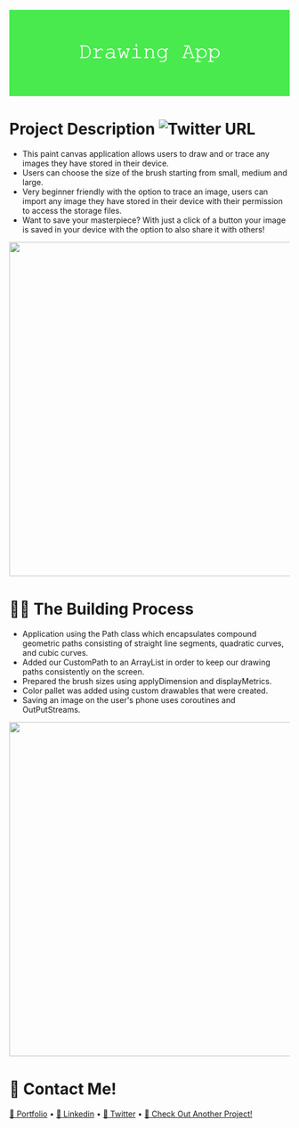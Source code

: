 ![](https://github.com/196Sebastian/drawing-app/blob/main/Drawing_App.png) 

# Project Description ![Twitter URL](https://img.shields.io/twitter/url?style=social&url=https%3A%2F%2Ftwitter.com%2F196Sebastian)
- This paint canvas application allows users to draw and or trace any images they have stored in their device.
- Users can choose the size of the brush starting from small, medium and large.
- Very beginner friendly with the option to trace an image, users can import any image they have stored in their device with their permission to access the storage files. 
- Want to save your masterpiece? With just a click of a button your image is saved in your device with the option to also share it with others!

<img src="https://user-images.githubusercontent.com/87108242/153221172-fe3798e0-19aa-4d42-8ef7-aa3b4bf9b12f.png" width="850" height="600">

# 👨‍💻 The Building Process
- Application using the Path class which encapsulates compound geometric paths consisting of straight line segments, quadratic curves, and cubic curves.
- Added our CustomPath to an ArrayList in order to keep our drawing paths consistently on the screen.
- Prepared the brush sizes using applyDimension and displayMetrics.
- Color pallet was added using custom drawables that were created.
- Saving an image on the user's phone uses coroutines and OutPutStreams.

<img src="https://user-images.githubusercontent.com/87108242/153224532-5fdb9ef9-2e49-4be4-b961-6a46ab8a8736.png" width="850" height="600">

# 🔔 Contact Me!

  [📝 Portfolio](https://sebastiancorrea.netlify.app/) • [💼 Linkedin](https://www.linkedin.com/in/sebastian-correa-b6858b177/) • [🐤 Twitter](https://twitter.com/196Sebastian) • [📱 Check Out Another Project!](https://github.com/196Sebastian/jet-biz-card)
  
